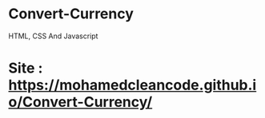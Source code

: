 # Convert-Currency
HTML, CSS And Javascript
# Site : https://mohamedcleancode.github.io/Convert-Currency/
